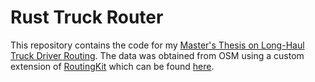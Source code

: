 # Rust Truck Router

This repository contains the code for my [Master's Thesis on Long-Haul Truck Driver Routing](https://github.com/maxoe/MA). The data was obtained from OSM using a custom extension of [RoutingKit](https://github.com/RoutingKit/RoutingKit) which can be found [here](https://github.com/maxoe/RoutingKit).
